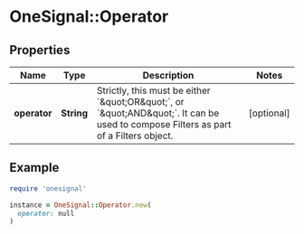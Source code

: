# OneSignal::Operator

## Properties

| Name | Type | Description | Notes |
| ---- | ---- | ----------- | ----- |
| **operator** | **String** | Strictly, this must be either &#x60;\&quot;OR\&quot;&#x60;, or &#x60;\&quot;AND\&quot;&#x60;.  It can be used to compose Filters as part of a Filters object. | [optional] |

## Example

```ruby
require 'onesignal'

instance = OneSignal::Operator.new(
  operator: null
)
```

